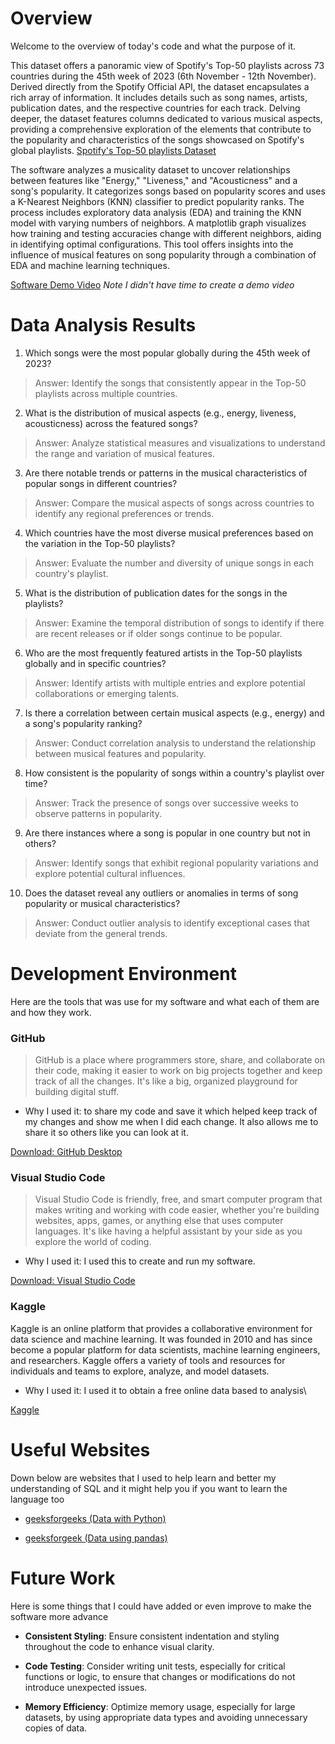 # Overview
Welcome to the overview of today's code and what the purpose of it.

This dataset offers a panoramic view of Spotify's Top-50 playlists across 73 countries during the 45th week of 2023 (6th November - 12th November). Derived directly from the Spotify Official API, the dataset encapsulates a rich array of information. It includes details such as song names, artists, publication dates, and the respective countries for each track. Delving deeper, the dataset features columns dedicated to various musical aspects, providing a comprehensive exploration of the elements that contribute to the popularity and characteristics of the songs showcased on Spotify's global playlists.
[Spotify's Top-50 playlists Dataset](https://www.kaggle.com/datasets/miquelneck/worlds-spotify-top-50-playlist-musicality-data)

The software analyzes a musicality dataset to uncover relationships between features like "Energy," "Liveness," and "Acousticness" and a song's popularity. It categorizes songs based on popularity scores and uses a K-Nearest Neighbors (KNN) classifier to predict popularity ranks. The process includes exploratory data analysis (EDA) and training the KNN model with varying numbers of neighbors. A matplotlib graph visualizes how training and testing accuracies change with different neighbors, aiding in identifying optimal configurations. This tool offers insights into the influence of musical features on song popularity through a combination of EDA and machine learning techniques.

[Software Demo Video](http://youtube.link.goes.here)
*Note I didn't have time to create a demo video*

# Data Analysis Results
1. Which songs were the most popular globally during the 45th week of 2023?
>Answer: Identify the songs that consistently appear in the Top-50 playlists across multiple countries.

2. What is the distribution of musical aspects (e.g., energy, liveness, acousticness) across the featured songs?
>Answer: Analyze statistical measures and visualizations to understand the range and variation of musical features.

3. Are there notable trends or patterns in the musical characteristics of popular songs in different countries?
>Answer: Compare the musical aspects of songs across countries to identify any regional preferences or trends.

4. Which countries have the most diverse musical preferences based on the variation in the Top-50 playlists?
>Answer: Evaluate the number and diversity of unique songs in each country's playlist.

5. What is the distribution of publication dates for the songs in the playlists?
> Answer: Examine the temporal distribution of songs to identify if there are recent releases or if older songs continue to be popular.

6. Who are the most frequently featured artists in the Top-50 playlists globally and in specific countries?
>Answer: Identify artists with multiple entries and explore potential collaborations or emerging talents.

7. Is there a correlation between certain musical aspects (e.g., energy) and a song's popularity ranking?
> Answer: Conduct correlation analysis to understand the relationship between musical features and popularity.

8. How consistent is the popularity of songs within a country's playlist over time?
> Answer: Track the presence of songs over successive weeks to observe patterns in popularity.

9. Are there instances where a song is popular in one country but not in others?
>Answer: Identify songs that exhibit regional popularity variations and explore potential cultural influences.

10. Does the dataset reveal any outliers or anomalies in terms of song popularity or musical characteristics?
>Answer: Conduct outlier analysis to identify exceptional cases that deviate from the general trends.

# Development Environment
Here are the tools that was use for my software and what each of them are and how they work.

### GitHub
>GitHub is a place where programmers store, share, and collaborate on their code, making it easier to work on big projects together and keep track of all the changes. It's like a big, organized playground for building digital stuff.

- Why I used it: to share my code and save it which helped keep track of my changes and show me when I did each change. It also allows me to share it so others like you can look at it. 

[Download: GitHub Desktop](https://desktop.github.com/)

### Visual Studio Code 
>Visual Studio Code is friendly, free, and smart computer program that makes writing and working with code easier, whether you're building websites, apps, games, or anything else that uses computer languages. It's like having a helpful assistant by your side as you explore the world of coding.

- Why I used it: I used this to create and run my software. 

[Download: Visual Studio Code](https://code.visualstudio.com/download)

### Kaggle
Kaggle is an online platform that provides a collaborative environment for data science and machine learning. It was founded in 2010 and has since become a popular platform for data scientists, machine learning engineers, and researchers. Kaggle offers a variety of tools and resources for individuals and teams to explore, analyze, and model datasets.

- Why I used it: I used it to obtain a free online data based to analysis\

[Kaggle](https://www.kaggle.com/)

# Useful Websites
Down below are websites that I used to help learn and better my understanding of SQL and it might help you if you want to learn the language too

* [geeksforgeeks (Data with Python)](https://www.geeksforgeeks.org/data-analysis-with-python/)

* [geeksforgeek (Data using pandas)](https://www.geeksforgeeks.org/python-data-analysis-using-pandas/)

# Future Work
Here is some things that I could have added or even improve to make the software more advance

- **Consistent Styling**: Ensure consistent indentation and styling throughout the code to enhance visual clarity.

- **Code Testing**: Consider writing unit tests, especially for critical functions or logic, to ensure that changes or modifications do not introduce unexpected issues.

- **Memory Efficiency**: Optimize memory usage, especially for large datasets, by using appropriate data types and avoiding unnecessary copies of data.
